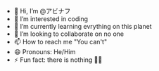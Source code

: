 - 👋 Hi, I’m @アビナフ
- 👀 I’m interested in coding
- 🌱 I’m currently learning evrything on this planet
- 💞️ I’m looking to collaborate on no one
- 📫 How to reach me "You can't"
- 😄 Pronouns: He/Him
- ⚡ Fun fact: there is nothing 👀👀

<!---
HyperNova18/HyperNova18 is a ✨ special ✨ repository because its `README.md` (this file) appears on your GitHub profile.
You can click the Preview link to take a look at your changes.
--->
